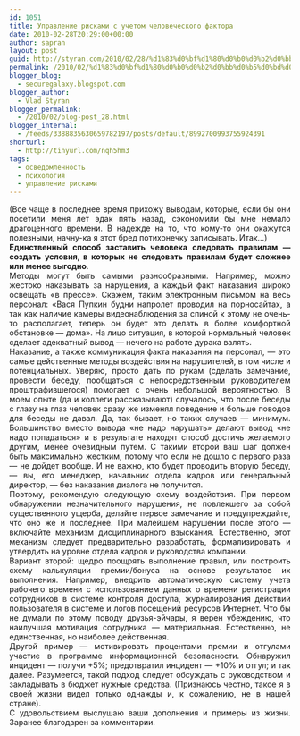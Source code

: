 ```yaml
---
id: 1051
title: Управление рисками с учетом человеческого фактора
date: 2010-02-28T20:29:00+00:00
author: sapran
layout: post
guid: http://styran.com/2010/02/28/%d1%83%d0%bf%d1%80%d0%b0%d0%b2%d0%bb%d0%b5%d0%bd%d0%b8%d0%b5-%d1%80%d0%b8%d1%81%d0%ba%d0%b0%d0%bc%d0%b8-%d1%81-%d1%83%d1%87%d0%b5%d1%82%d0%be%d0%bc-%d1%87%d0%b5%d0%bb%d0%be%d0%b2%d0%b5%d1%87%d0%b5/
permalink: /2010/02/%d1%83%d0%bf%d1%80%d0%b0%d0%b2%d0%bb%d0%b5%d0%bd%d0%b8%d0%b5-%d1%80%d0%b8%d1%81%d0%ba%d0%b0%d0%bc%d0%b8-%d1%81-%d1%83%d1%87%d0%b5%d1%82%d0%be%d0%bc-%d1%87%d0%b5%d0%bb%d0%be%d0%b2%d0%b5%d1%87%d0%b5/
blogger_blog:
  - securegalaxy.blogspot.com
blogger_author:
  - Vlad Styran
blogger_permalink:
  - /2010/02/blog-post_28.html
blogger_internal:
  - /feeds/3388835630659782197/posts/default/8992700993755924391
shorturl:
  - http://tinyurl.com/nqh5hm3
tags:
  - осведомленность
  - психология
  - управление рисками
---
```

<div style="text-align: justify;">
  (Все чаще в последнее время прихожу выводам, которые, если бы они посетили меня лет эдак пять назад, сэкономили бы мне немало драгоценного времени. В надежде на то, что кому-то они окажутся полезными, начну-ка я этот бред потихонечку записывать. Итак&#8230;)
</div>

<div style="text-align: justify;">
</div>

<div style="text-align: justify;">
  <b>Единственный способ заставить человека следовать правилам &#8212; создать условия, в которых не следовать правилам будет сложнее или менее выгодно</b>.
</div>

<div style="text-align: justify;">
</div>

<div style="text-align: justify;">
  Методы могут быть самыми&nbsp;разнообразными. Например, можно жестоко наказывать за нарушения, а каждый факт наказания широко освещать &#171;в прессе&#187;. Скажем, таким электронным письмом на весь персонал: &#171;Вася Пупкин будни напролет проводил на порносайтах, а так как наличие камеры видеонаблюдения за спиной к этому не очень-то располагает, теперь он будет это делать в более комфортной обстановке &#8212; дома&#187;. На лицо ситуация, в которой нормальный человек сделает адекватный вывод &#8212; нечего на работе дурака валять.
</div>

<div style="text-align: justify;">
</div>

<div style="text-align: justify;">
  Наказание, а также коммуникация факта наказания на персонал, &#8212; это самые действенные методы воздействия на нарушителей, в том числе и потенциальных. Уверяю, просто дать по рукам (сделать замечание, провести беседу, пообщаться с непосредственным руководителем проштрафившегося) помогает с очень небольшой вероятностью. В моем опыте (да и коллеги рассказывают) случалось, что после беседы с глазу на глаз человек сразу же изменял поведение и больше поводов для беседы не давал. Да, так бывает, но таких случаев &#8212; минимум. Большинство вместо вывода &#171;не надо нарушать&#187; делают вывод &#171;не надо попадаться&#187; и в результате находят способ достичь желаемого другим, менее очевидным путем. С такими второй ваш шаг должен быть максимально жестким, потому что если не дошло с первого раза &#8212; не дойдет вообще. И не важно, кто будет проводить вторую беседу, &#8212; вы, его менеджер, начальник отдела кадров или генеральный директор, &#8212; без наказания диалога не получится.
</div>

<div style="text-align: justify;">
</div>

<div style="text-align: justify;">
  Поэтому, рекомендую следующую схему воздействия. При первом обнаружении незначительного нарушения, не повлекшего за собой существенного ущерба, делайте первое замечание и предупреждайте, что оно же и последнее. При малейшем нарушении после этого &#8212; включайте механизм дисциплинарного взыскания.&nbsp;Естественно, этот механизм следует предварительно разработать, формализировать и утвердить на уровне отдела кадров и руководства компании.
</div>

<div style="text-align: justify;">
</div>

<div style="text-align: justify;">
  Вариант второй: щедро поощрять выполнение правил, или построить схему калькуляции премии/бонуса на основе результатов их выполнения. Например, внедрить автоматическую систему учета рабочего времени с использованием данных о времени&nbsp;регистрации сотрудников в системе контроля доступа,&nbsp;журналирования действий пользователя в системе и логов посещений ресурсов Интернет. Что бы не думали по этому поводу друзья-эйчары, я верен убеждению, что наилучшая мотивация сотрудника &#8212; материальная. Естественно, не единственная, но наиболее действенная.
</div>

<div style="text-align: justify;">
</div>

<div style="text-align: justify;">
  Другой пример &#8212; мотивировать процентами премии и отгулами участие в программе информационной безопасности. Обнаружил инцидент &#8212; получи +5%; предотвратил инцидент &#8212; +10% и отгул; и так далее. Разумеется, такой подход следует обсуждать с&nbsp;руководством&nbsp;и закладывать в бюджет нужные средства. (Признаюсь честно, такое я в своей жизни видел только однажды и, к сожалению, не в нашей стране).
</div>

<div style="text-align: justify;">
</div>

<div style="text-align: justify;">
  С удовольствием выслушаю ваши дополнения и примеры из жизни. Заранее благодарен за комментарии.
</div>

<div class="addtoany_share_save_container addtoany_content_bottom">
  <div class="a2a_kit a2a_kit_size_32 addtoany_list a2a_target" id="wpa2a_90">
    <a class="a2a_button_facebook" href="http://www.addtoany.com/add_to/facebook?linkurl=https%3A%2F%2Fblog.styran.com%2F2010%2F02%2F%25d1%2583%25d0%25bf%25d1%2580%25d0%25b0%25d0%25b2%25d0%25bb%25d0%25b5%25d0%25bd%25d0%25b8%25d0%25b5-%25d1%2580%25d0%25b8%25d1%2581%25d0%25ba%25d0%25b0%25d0%25bc%25d0%25b8-%25d1%2581-%25d1%2583%25d1%2587%25d0%25b5%25d1%2582%25d0%25be%25d0%25bc-%25d1%2587%25d0%25b5%25d0%25bb%25d0%25be%25d0%25b2%25d0%25b5%25d1%2587%25d0%25b5%2F&linkname=%D0%A3%D0%BF%D1%80%D0%B0%D0%B2%D0%BB%D0%B5%D0%BD%D0%B8%D0%B5%20%D1%80%D0%B8%D1%81%D0%BA%D0%B0%D0%BC%D0%B8%20%D1%81%20%D1%83%D1%87%D0%B5%D1%82%D0%BE%D0%BC%20%D1%87%D0%B5%D0%BB%D0%BE%D0%B2%D0%B5%D1%87%D0%B5%D1%81%D0%BA%D0%BE%D0%B3%D0%BE%20%D1%84%D0%B0%D0%BA%D1%82%D0%BE%D1%80%D0%B0" title="Facebook" rel="nofollow" target="_blank"></a><a class="a2a_button_twitter" href="http://www.addtoany.com/add_to/twitter?linkurl=https%3A%2F%2Fblog.styran.com%2F2010%2F02%2F%25d1%2583%25d0%25bf%25d1%2580%25d0%25b0%25d0%25b2%25d0%25bb%25d0%25b5%25d0%25bd%25d0%25b8%25d0%25b5-%25d1%2580%25d0%25b8%25d1%2581%25d0%25ba%25d0%25b0%25d0%25bc%25d0%25b8-%25d1%2581-%25d1%2583%25d1%2587%25d0%25b5%25d1%2582%25d0%25be%25d0%25bc-%25d1%2587%25d0%25b5%25d0%25bb%25d0%25be%25d0%25b2%25d0%25b5%25d1%2587%25d0%25b5%2F&linkname=%D0%A3%D0%BF%D1%80%D0%B0%D0%B2%D0%BB%D0%B5%D0%BD%D0%B8%D0%B5%20%D1%80%D0%B8%D1%81%D0%BA%D0%B0%D0%BC%D0%B8%20%D1%81%20%D1%83%D1%87%D0%B5%D1%82%D0%BE%D0%BC%20%D1%87%D0%B5%D0%BB%D0%BE%D0%B2%D0%B5%D1%87%D0%B5%D1%81%D0%BA%D0%BE%D0%B3%D0%BE%20%D1%84%D0%B0%D0%BA%D1%82%D0%BE%D1%80%D0%B0" title="Twitter" rel="nofollow" target="_blank"></a><a class="a2a_button_google_plus" href="http://www.addtoany.com/add_to/google_plus?linkurl=https%3A%2F%2Fblog.styran.com%2F2010%2F02%2F%25d1%2583%25d0%25bf%25d1%2580%25d0%25b0%25d0%25b2%25d0%25bb%25d0%25b5%25d0%25bd%25d0%25b8%25d0%25b5-%25d1%2580%25d0%25b8%25d1%2581%25d0%25ba%25d0%25b0%25d0%25bc%25d0%25b8-%25d1%2581-%25d1%2583%25d1%2587%25d0%25b5%25d1%2582%25d0%25be%25d0%25bc-%25d1%2587%25d0%25b5%25d0%25bb%25d0%25be%25d0%25b2%25d0%25b5%25d1%2587%25d0%25b5%2F&linkname=%D0%A3%D0%BF%D1%80%D0%B0%D0%B2%D0%BB%D0%B5%D0%BD%D0%B8%D0%B5%20%D1%80%D0%B8%D1%81%D0%BA%D0%B0%D0%BC%D0%B8%20%D1%81%20%D1%83%D1%87%D0%B5%D1%82%D0%BE%D0%BC%20%D1%87%D0%B5%D0%BB%D0%BE%D0%B2%D0%B5%D1%87%D0%B5%D1%81%D0%BA%D0%BE%D0%B3%D0%BE%20%D1%84%D0%B0%D0%BA%D1%82%D0%BE%D1%80%D0%B0" title="Google+" rel="nofollow" target="_blank"></a><a class="a2a_button_linkedin" href="http://www.addtoany.com/add_to/linkedin?linkurl=https%3A%2F%2Fblog.styran.com%2F2010%2F02%2F%25d1%2583%25d0%25bf%25d1%2580%25d0%25b0%25d0%25b2%25d0%25bb%25d0%25b5%25d0%25bd%25d0%25b8%25d0%25b5-%25d1%2580%25d0%25b8%25d1%2581%25d0%25ba%25d0%25b0%25d0%25bc%25d0%25b8-%25d1%2581-%25d1%2583%25d1%2587%25d0%25b5%25d1%2582%25d0%25be%25d0%25bc-%25d1%2587%25d0%25b5%25d0%25bb%25d0%25be%25d0%25b2%25d0%25b5%25d1%2587%25d0%25b5%2F&linkname=%D0%A3%D0%BF%D1%80%D0%B0%D0%B2%D0%BB%D0%B5%D0%BD%D0%B8%D0%B5%20%D1%80%D0%B8%D1%81%D0%BA%D0%B0%D0%BC%D0%B8%20%D1%81%20%D1%83%D1%87%D0%B5%D1%82%D0%BE%D0%BC%20%D1%87%D0%B5%D0%BB%D0%BE%D0%B2%D0%B5%D1%87%D0%B5%D1%81%D0%BA%D0%BE%D0%B3%D0%BE%20%D1%84%D0%B0%D0%BA%D1%82%D0%BE%D1%80%D0%B0" title="LinkedIn" rel="nofollow" target="_blank"></a><a class="a2a_dd addtoany_share_save" href="https://www.addtoany.com/share"></a>
  </div>
</div>